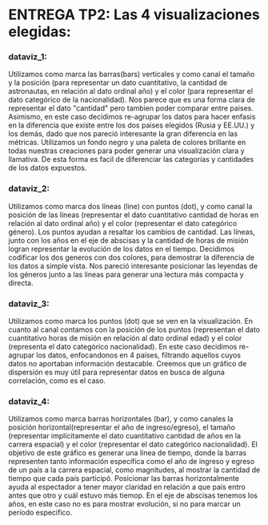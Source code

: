 <h1>ENTREGA TP2: Las 4 visualizaciones elegidas: </h1>

<h3>dataviz_1:</h3> <p>
Utilizamos como marca las barras(bars) verticales y como canal  el tamaño y la posición (para representar un dato cuantitativo, la cantidad de astronautas, en relación al dato ordinal año) y el color (para representar el dato categórico de la nacionalidad). Nos parece que es una forma clara de representar el dato "cantidad" pero tambien poder comparar entre paises. Asimismo, en este caso decidimos re-agrupar los datos para hacer enfasis en la diferencia que existe entre los dos paises elegidos (Rusia y EE.UU.) y los demás, dado que nos pareció interesante la gran diferencia en las métricas. Utilizamos un fondo negro y una paleta de colores brillante en todas nuestras creaciones para poder generar una visualización clara y llamativa. De esta forma es facil de diferenciar las categorías y cantidades de los datos expuestos. 
<p>
<h3>dataviz_2:</h3> <p>
Utilizamos como marca dos líneas (line) con puntos (dot), y como canal la posición de las líneas (representar el dato cuantitativo cantidad de horas en relación al dato ordinal año) y el color (representar el dato categórico género). Los puntos ayudan a resaltar los cambios de cantidad. Las líneas, junto con los años en el eje de abscisas y la cantidad de horas de misión logran representar la evolución de los datos en el tiempo. Decidimos codificar los dos generos  con dos colores, para demostrar la diferencia de los datos a simple vista. Nos pareció interesante posicionar las leyendas de los géneros junto a las líneas para generar una lectura más compacta y directa.<p>
<h3>dataviz_3:</h3> <p>
Utilizamos como marca los puntos (dot) que se ven en la visualización. En cuanto al canal contamos con la posición de los puntos (representan el dato cuantitativo horas de misión en relación al dato ordinal edad) y el color (representa el dato categórico nacionalidad). En este caso decidimos re-agrupar los datos, enfocandonos en 4 países, filtrando aquellos cuyos datos no aportaban información destacable. Creemos que un gráfico de dispersión es muy útil para representar datos en busca de alguna correlación, como es el caso. <p>
<h3>dataviz_4:</h3><p>
Utilizamos como marca barras horizontales (bar), y como canales la posición horizontal(representar el año de ingreso/egreso), el tamaño (representar implícitamente el dato cuantitativo cantidad de años en la carrera espacial) y el color (representar el dato categórico nacionalidad). El objetivo de este gráfico es generar una línea de tiempo, donde la barras representen tanto información específica como el año de ingreso y egreso de un país a la carrera espacial, como magnitudes, al mostrar la cantidad de tiempo que cada país participó. Posicionar las barras horizontalmente ayuda al espectador a tener mayor claridad en relación a que país entro antes que otro y cuál estuvo más tiemop. En el eje de abscisas tenemos los años, en este caso no es para mostrar evolución, si no para marcar un período especifico.<p> 


